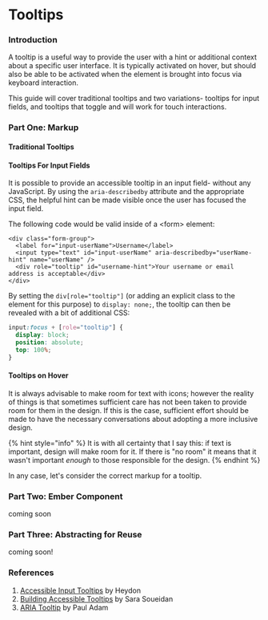 # Tooltips

### Introduction

A tooltip is a useful way to provide the user with a hint or additional context about a specific user interface. It is typically activated on hover, but should also be able to be activated when the element is brought into focus via keyboard interaction. 

This guide will cover traditional tooltips and two variations- tooltips for input fields, and tooltips that toggle and will work for touch interactions. 

### Part One: Markup

#### Traditional Tooltips



#### Tooltips For Input Fields

It is possible to provide an accessible tooltip in an input field- without any JavaScript. By using the `aria-describedby` attribute and the appropriate CSS, the helpful hint can be made visible once the user has focused the input field. 

The following code would be valid inside of a &lt;form&gt; element:

```markup
<div class="form-group">
  <label for="input-userName">Username</label>
  <input type="text" id="input-userName" aria-describedby="userName-hint" name="userName" />
  <div role="tooltip" id="username-hint">Your username or email address is acceptable</div>
</div> 
```

By setting the `div[role="tooltip"]` \(or adding an explicit class to the element for this purpose\) to `display: none;`, the tooltip can then be revealed with a bit of additional CSS: 

```css
input:focus + [role="tooltip"] {
  display: block;
  position: absolute;
  top: 100%;
}
```

#### Tooltips on Hover

It is always advisable to make room for text with icons; however the reality of things is that sometimes sufficient care has not been taken to provide room for them in the design. If this is the case, sufficient effort should be made to have the necessary conversations about adopting a more inclusive design. 

{% hint style="info" %}
It is with all certainty that I say this: if text is important, design will make room for it. If there is "no room" it means that it wasn't important _enough_ to those responsible for the design. 
{% endhint %}

In any case, let's consider the correct markup for a tooltip. 







### Part Two: Ember Component

coming soon

### Part Three: Abstracting for Reuse

coming soon!

### References

1. [Accessible Input Tooltips](http://heydonworks.com/practical_aria_examples/#input-tooltip) by Heydon
2. [Building Accessible Tooltips](https://www.sarasoueidan.com/blog/accessible-tooltips/) by Sara Soueidan
3. [ARIA Tooltip](http://pauljadam.com/demos/tooltip.html) by Paul Adam

